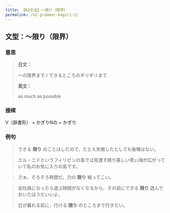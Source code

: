 ```yaml
---
title: 【N2文法】〜限り（限界）
permalink: /n2-grammar-kagiri-2/
---
```


## 文型：〜限り（限界）

### 意思

> **日文：**
> 
> 〜の限界まで / できるところのギリギリまで


> **英文：**
> 
> as much as possible


### 接续

V（辞書形） + かぎりNの + かぎり

### 例句

> できる **限り** のことはしたので、たとえ失敗したとしても後悔はない。

> エル・ニドというフィリピンの島では見渡す限り美しい青い海が広がっていて私のお気に入りの島です。

> さぁ、そろそろ時間だ。力の **限り** 戦ってこい。

> 会社員になったら遊ぶ時間がなくなるから、その前にできる **限り** 遊んでおいたほうだいいよ。

> 日が暮れる前に、行ける **限り** のところまで行きたい。

